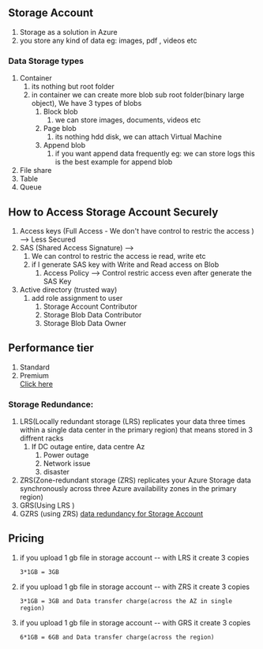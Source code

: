 ## Storage Account 
   1. Storage as a solution in Azure
   2. you store any kind of data eg: images, pdf , videos etc

### Data Storage types 
   1. Container 
      1. its nothing but root folder 
      2. in container we can create more blob sub root folder(binary large object), We have 3 types of blobs 
         1. Block blob 
             1. we can store images, documents, videos etc
         2. Page blob 
             1. its nothing hdd disk, we can attach Virtual Machine
         3. Append blob
             1. if you want append data frequently eg: we can store logs this is the best example for append blob 
   2. File share 
   3. Table 
   4. Queue 


## How to Access Storage Account Securely 
   1. Access keys (Full Access  - We don't have control to restric the access ) --> Less Secured
   2. SAS (Shared Access Signature)  --> 
        1. We can control to restric the access  ie read, write etc 
        2. if I generate SAS key with Write and Read access on Blob  
             1. Access Policy --> Control restric access even after generate the SAS Key 
   3. Active directory (trusted way) 
       1. add role assignment to user 
           1. Storage Account Contributor
           2. Storage Blob Data Contributor
           3. Storage Blob Data Owner   
## Performance tier
   1. Standard 
   2. Premium  
   [Click here](https://docs.microsoft.com/en-us/azure/storage/common/storage-account-overview?toc=/azure/storage/blobs/toc.json) 

### Storage Redundance: 
   1. LRS(Locally redundant storage (LRS) replicates your data three times within a single data center in the primary region) that means stored in 3 diffrent racks 
      1. If DC outage entire, data centre Az
          1. Power outage 
          2. Network issue
          3. disaster 
   2. ZRS(Zone-redundant storage (ZRS) replicates your Azure Storage data synchronously across three Azure availability zones in the primary region) 
   3. GRS(Using LRS )
   4. GZRS (using ZRS)
   [data redundancy for Storage Account](https://docs.microsoft.com/en-us/azure/storage/common/storage-redundancy?toc=/azure/storage/blobs/toc.json)


## Pricing 
   1. if you upload 1 gb file in storage account -- with LRS it create 3 copies 
      ```
      3*1GB = 3GB
      ``` 
   2. if you upload 1 gb file in storage account -- with ZRS it create 3 copies  
      ```
      3*1GB = 3GB and Data transfer charge(across the AZ in single region)
      ``` 
   3. if you upload 1 gb file in storage account -- with GRS it create 3 copies
      ```
      6*1GB = 6GB and Data transfer charge(across the region)
      ```